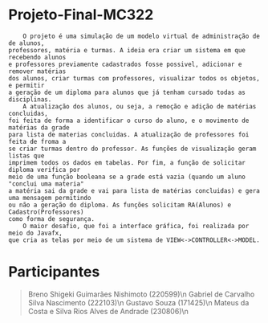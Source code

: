 # Projeto-Final-MC322

        O projeto é uma simulação de um modelo virtual de administração de de alunos,
    professores, matéria e turmas. A ideia era criar um sistema em que recebendo alunos 
    e professores previamente cadastrados fosse possivel, adicionar e remover matérias
    dos alunos, criar turmas com professores, visualizar todos os objetos, e permitir
    a geração de um diploma para alunos que já tenham cursado todas as disciplinas.
        A atualização dos alunos, ou seja, a remoção e adição de matérias concluidas,
    foi feita de forma a identificar o curso do aluno, e o movimento de matérias da grade
    para lista de materias concluidas. A atualização de professores foi feita de froma a
    se criar turmas dentro do professor. As funções de visualização geram listas que 
    imprimem todos os dados em tabelas. Por fim, a função de solicitar diploma verifica por
    meio de uma função booleana se a grade está vazia (quando um aluno "conclui uma materia"
    a matéria sai da grade e vai para lista de matérias concluidas) e gera uma mensagem permitindo
    ou não a geração do diploma. As funções solicitam RA(Alunos) e Cadastro(Professores)
    como forma de segurança.
        O maior desafio, que foi a interface gráfica, foi realizada por meio do Javafx,
    que cria as telas por meio de um sistema de VIEW<->CONTROLLER<->MODEL.

# Participantes
>Breno Shigeki Guimarães Nishimoto (220599)\n
>Gabriel de Carvalho Silva Nascimento (222103)\n
>Gustavo Souza (171425)\n
>Mateus da Costa e Silva Rios Alves de Andrade (230806)\n
